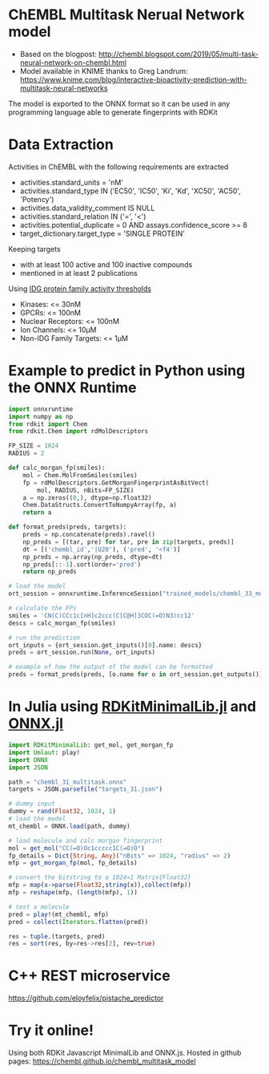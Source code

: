 # ChEMBL Multitask Nerual Network model

- Based on the blogpost: http://chembl.blogspot.com/2019/05/multi-task-neural-network-on-chembl.html
- Model available in KNIME thanks to Greg Landrum: https://www.knime.com/blog/interactive-bioactivity-prediction-with-multitask-neural-networks

The model is exported to the ONNX format so it can be used in any programming language able to generate fingerprints with RDKit

# Data Extraction

Activities in ChEMBL with the following requirements are extracted

- activities.standard_units = 'nM'
- activities.standard_type IN ('EC50', 'IC50', 'Ki', 'Kd', 'XC50', 'AC50', 'Potency')
- activities.data_validity_comment IS NULL
- activities.standard_relation IN ('=', '<')
- activities.potential_duplicate = 0 AND assays.confidence_score >= 8
- target_dictionary.target_type = 'SINGLE PROTEIN'

Keeping targets

- with at least 100 active and 100 inactive compounds
- mentioned in at least 2 publications

Using [IDG protein family activity thresholds](https://druggablegenome.net/IDGProteinFamilies)

- Kinases: <= 30nM
- GPCRs: <= 100nM
- Nuclear Receptors: <= 100nM
- Ion Channels: <= 10μM
- Non-IDG Family Targets: <= 1μM


# Example to predict in Python using the ONNX Runtime

```Python
import onnxruntime
import numpy as np
from rdkit import Chem
from rdkit.Chem import rdMolDescriptors

FP_SIZE = 1024
RADIUS = 2

def calc_morgan_fp(smiles):
    mol = Chem.MolFromSmiles(smiles)
    fp = rdMolDescriptors.GetMorganFingerprintAsBitVect(
        mol, RADIUS, nBits=FP_SIZE)
    a = np.zeros((0,), dtype=np.float32)
    Chem.DataStructs.ConvertToNumpyArray(fp, a)
    return a

def format_preds(preds, targets):
    preds = np.concatenate(preds).ravel()
    np_preds = [(tar, pre) for tar, pre in zip(targets, preds)]
    dt = [('chembl_id','|U20'), ('pred', '<f4')]
    np_preds = np.array(np_preds, dtype=dt)
    np_preds[::-1].sort(order='pred')
    return np_preds

# load the model
ort_session = onnxruntime.InferenceSession("trained_models/chembl_33_model/chembl_33_multitask.onnx", providers=['CPUExecutionProvider'])

# calculate the FPs
smiles = 'CN(C)CCc1c[nH]c2ccc(C[C@H]3COC(=O)N3)cc12'
descs = calc_morgan_fp(smiles)

# run the prediction
ort_inputs = {ort_session.get_inputs()[0].name: descs}
preds = ort_session.run(None, ort_inputs)

# example of how the output of the model can be formatted
preds = format_preds(preds, [o.name for o in ort_session.get_outputs()])
```

# In Julia using [RDKitMinimalLib.jl](https://github.com/eloyfelix/RDKitMinimalLib.jl) and [ONNX.jl](https://github.com/FluxML/ONNX.jl)

```julia
import RDKitMinimalLib: get_mol, get_morgan_fp
import Umlaut: play!
import ONNX
import JSON

path = "chembl_31_multitask.onnx"
targets = JSON.parsefile("targets_31.json")

# dummy input
dummy = rand(Float32, 1024, 1)
# load the model
mt_chembl = ONNX.load(path, dummy)

# load molecule and calc morgan fingerprint
mol = get_mol("CC(=O)Oc1ccccc1C(=O)O")
fp_details = Dict{String, Any}("nBits" => 1024, "radius" => 2)
mfp = get_morgan_fp(mol, fp_details)

# convert the bitstring to a 1024×1 Matrix{Float32}
mfp = map(x->parse(Float32,string(x)),collect(mfp))
mfp = reshape(mfp, (length(mfp), 1))

# test a molecule
pred = play!(mt_chembl, mfp)
pred = collect(Iterators.flatten(pred))

res = tuple.(targets, pred)
res = sort(res, by=res->res[2], rev=true)
```

# C++ REST microservice

https://github.com/eloyfelix/pistache_predictor

# Try it online!

Using both RDKit Javascript MinimalLib and ONNX.js. Hosted in github pages: https://chembl.github.io/chembl_multitask_model
